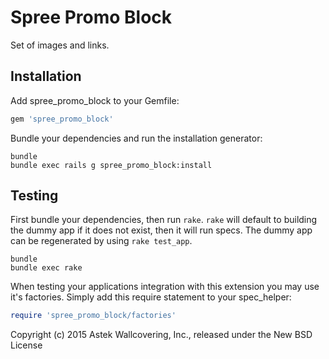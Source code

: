 Spree Promo Block
===============

Set of images and links.

Installation
------------

Add spree_promo_block to your Gemfile:

```ruby
gem 'spree_promo_block'
```

Bundle your dependencies and run the installation generator:

```shell
bundle
bundle exec rails g spree_promo_block:install
```

Testing
-------

First bundle your dependencies, then run `rake`. `rake` will default to building the dummy app if it does not exist, then it will run specs. The dummy app can be regenerated by using `rake test_app`.

```shell
bundle
bundle exec rake
```

When testing your applications integration with this extension you may use it's factories.
Simply add this require statement to your spec_helper:

```ruby
require 'spree_promo_block/factories'
```

Copyright (c) 2015 Astek Wallcovering, Inc., released under the New BSD License
